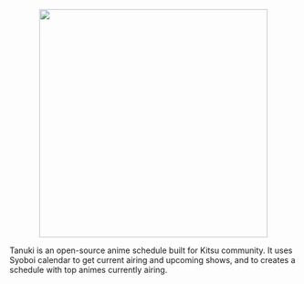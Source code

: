 <p align="center">
  <img src="https://avatars.githubusercontent.com/u/36898379?s=400&u=2a3f215291e2acdc519f7697daaf7187a2bf6b3b&v=4" width=400 />
</p>

Tanuki is an open-source anime schedule built for Kitsu community. It uses Syoboi calendar to get current airing and upcoming shows, and to creates a schedule with top animes currently airing.
